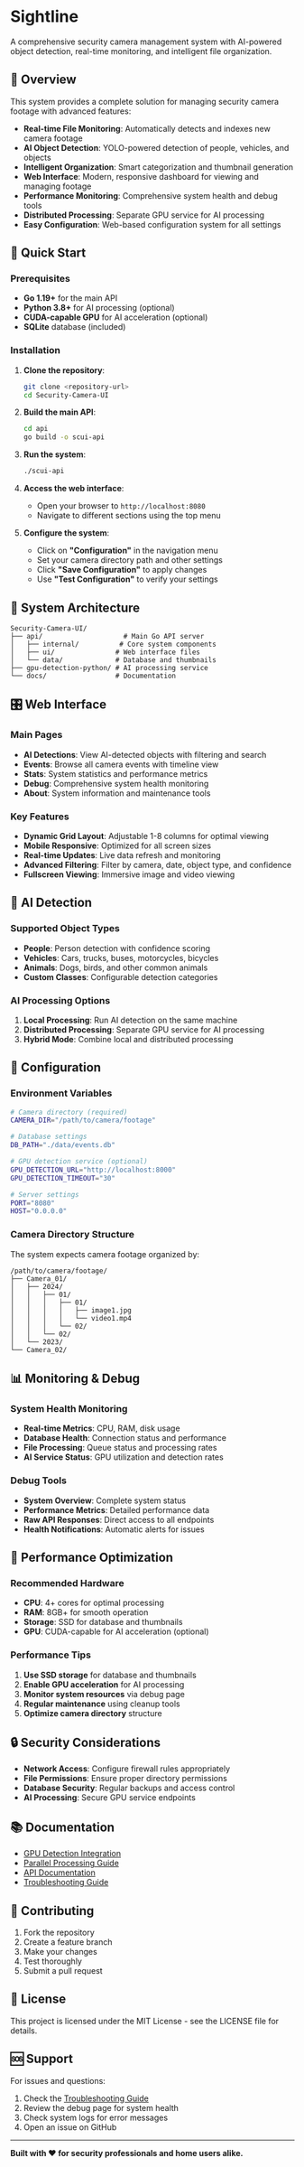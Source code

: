 # Sightline

A comprehensive security camera management system with AI-powered object detection, real-time monitoring, and intelligent file organization.

## 🎯 Overview

This system provides a complete solution for managing security camera footage with advanced features:

- **Real-time File Monitoring**: Automatically detects and indexes new camera footage
- **AI Object Detection**: YOLO-powered detection of people, vehicles, and objects
- **Intelligent Organization**: Smart categorization and thumbnail generation
- **Web Interface**: Modern, responsive dashboard for viewing and managing footage
- **Performance Monitoring**: Comprehensive system health and debug tools
- **Distributed Processing**: Separate GPU service for AI processing
- **Easy Configuration**: Web-based configuration system for all settings

## 🚀 Quick Start

### Prerequisites

- **Go 1.19+** for the main API
- **Python 3.8+** for AI processing (optional)
- **CUDA-capable GPU** for AI acceleration (optional)
- **SQLite** database (included)

### Installation

1. **Clone the repository**:
   ```bash
   git clone <repository-url>
   cd Security-Camera-UI
   ```

2. **Build the main API**:
   ```bash
   cd api
   go build -o scui-api
   ```

3. **Run the system**:
   ```bash
   ./scui-api
   ```

4. **Access the web interface**:
   - Open your browser to `http://localhost:8080`
   - Navigate to different sections using the top menu

5. **Configure the system**:
   - Click on **"Configuration"** in the navigation menu
   - Set your camera directory path and other settings
   - Click **"Save Configuration"** to apply changes
   - Use **"Test Configuration"** to verify your settings

## 📁 System Architecture

```
Security-Camera-UI/
├── api/                    # Main Go API server
│   ├── internal/          # Core system components
│   ├── ui/               # Web interface files
│   └── data/             # Database and thumbnails
├── gpu-detection-python/ # AI processing service
└── docs/                 # Documentation
```

## 🎛️ Web Interface

### Main Pages

- **AI Detections**: View AI-detected objects with filtering and search
- **Events**: Browse all camera events with timeline view
- **Stats**: System statistics and performance metrics
- **Debug**: Comprehensive system health monitoring
- **About**: System information and maintenance tools

### Key Features

- **Dynamic Grid Layout**: Adjustable 1-8 columns for optimal viewing
- **Mobile Responsive**: Optimized for all screen sizes
- **Real-time Updates**: Live data refresh and monitoring
- **Advanced Filtering**: Filter by camera, date, object type, and confidence
- **Fullscreen Viewing**: Immersive image and video viewing

## 🤖 AI Detection

### Supported Object Types

- **People**: Person detection with confidence scoring
- **Vehicles**: Cars, trucks, buses, motorcycles, bicycles
- **Animals**: Dogs, birds, and other common animals
- **Custom Classes**: Configurable detection categories

### AI Processing Options

1. **Local Processing**: Run AI detection on the same machine
2. **Distributed Processing**: Separate GPU service for AI processing
3. **Hybrid Mode**: Combine local and distributed processing

## 🔧 Configuration

### Environment Variables

```bash
# Camera directory (required)
CAMERA_DIR="/path/to/camera/footage"

# Database settings
DB_PATH="./data/events.db"

# GPU detection service (optional)
GPU_DETECTION_URL="http://localhost:8000"
GPU_DETECTION_TIMEOUT="30"

# Server settings
PORT="8080"
HOST="0.0.0.0"
```

### Camera Directory Structure

The system expects camera footage organized by:
```
/path/to/camera/footage/
├── Camera_01/
│   ├── 2024/
│   │   ├── 01/
│   │   │   ├── 01/
│   │   │   │   ├── image1.jpg
│   │   │   │   └── video1.mp4
│   │   │   └── 02/
│   │   └── 02/
│   └── 2023/
└── Camera_02/
```

## 📊 Monitoring & Debug

### System Health Monitoring

- **Real-time Metrics**: CPU, RAM, disk usage
- **Database Health**: Connection status and performance
- **File Processing**: Queue status and processing rates
- **AI Service Status**: GPU utilization and detection rates

### Debug Tools

- **System Overview**: Complete system status
- **Performance Metrics**: Detailed performance data
- **Raw API Responses**: Direct access to all endpoints
- **Health Notifications**: Automatic alerts for issues

## 🚀 Performance Optimization

### Recommended Hardware

- **CPU**: 4+ cores for optimal processing
- **RAM**: 8GB+ for smooth operation
- **Storage**: SSD for database and thumbnails
- **GPU**: CUDA-capable for AI acceleration (optional)

### Performance Tips

1. **Use SSD storage** for database and thumbnails
2. **Enable GPU acceleration** for AI processing
3. **Monitor system resources** via debug page
4. **Regular maintenance** using cleanup tools
5. **Optimize camera directory** structure

## 🔒 Security Considerations

- **Network Access**: Configure firewall rules appropriately
- **File Permissions**: Ensure proper directory permissions
- **Database Security**: Regular backups and access control
- **AI Processing**: Secure GPU service endpoints

## 📚 Documentation

- [GPU Detection Integration](api/GPU_DETECTION_INTEGRATION.md)
- [Parallel Processing Guide](gpu-detection-python/PARALLEL_PROCESSING.md)
- [API Documentation](docs/API.md)
- [Troubleshooting Guide](docs/TROUBLESHOOTING.md)

## 🤝 Contributing

1. Fork the repository
2. Create a feature branch
3. Make your changes
4. Test thoroughly
5. Submit a pull request

## 📄 License

This project is licensed under the MIT License - see the LICENSE file for details.

## 🆘 Support

For issues and questions:
1. Check the [Troubleshooting Guide](docs/TROUBLESHOOTING.md)
2. Review the debug page for system health
3. Check system logs for error messages
4. Open an issue on GitHub

---

**Built with ❤️ for security professionals and home users alike.**

